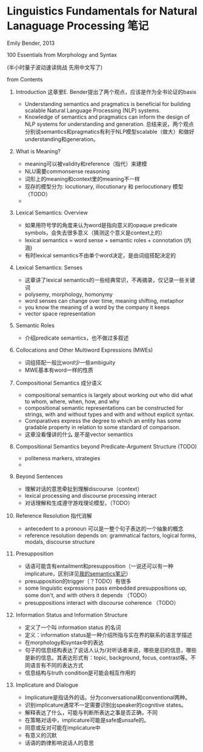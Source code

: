 # Linguistics Fundamentals for Natural Lanaguage Processing 笔记

Emily Bender, 2013

100 Essentials from Morphology and Syntax

(半小时量子波动速读挑战 先用中文写了)

from Contents

1. Introduction
	这章里E. Bender提出了两个观点，应该是作为全书论证的basis
	- Understanding semantics and pragmatics is beneficial for building scalable Natural Language Processing (NLP) systems.
	- Knowledge of semantics and pragmatics can inform the design of NLP systems for understanding and generation.
	总结来说，两个观点分别说semantics和pragmatics有利于NLP模型scalable（做大）和做好understanding和generation。	
2. What is Meaning?
	 - meaning可以被validity和reference（指代）来建模
	 - NLU需要commonsense reasoning
	 - 词形上的meaning和context里的meaning不一样
	 - 现存的模型分为: locutionary, illocutionary 和 perlocutionary 模型（TODO）
	 - 
3. Lexical Semantics: Overview
	- 如果用符号学的角度来认为word是指向意义的opaque predicate symbols，会失去很多意义（猜测这个意义是context上的）
	- lexical semantics = word sense + semantic roles + connotation (内涵)
	- 有时lexical semantics不由单个word决定，是由词组搭配决定的
4. Lexical Semantics: Senses
	- 这章讲了lexical semantics的一些经典常识，不再摘录，仅记录一些关键词
	- polysemy, morphology, homonymy
	- word senses can change over time, meaning shifting, metaphor
	- you know the meaning of a word by the company it keeps
	- vector space representation
	
5. Semantic Roles
	- 介绍predicate semantics，也不做过多叙述

6. Collocations and Other Multiword Expressions (MWEs)
	- 词组搭配一般比word少一些ambiguity
	- MWE基本有word一样的性质

7. Compositional Semantics 成分语义
	- compositional semantics is largely about working out who did what to whom, where, when, how, and why
	- compositional semantic representations can be constructed for strings, with and without types and with and without explicit syntax.
	- Comparatives express the degree to which an entity has some gradable property in relation to some standard of comparison.
	- 这章没看懂讲的什么 是不是vector semantics

8. Compositional Semantics beyond Predicate-Argument Structure (TODO)
	- politeness markers, strategies
	- 

9. Beyond Sentences
	- 理解对话的意思牵扯到理解discourse（context）
	- lexical processing and discourse processing interact
	- 对话理解和生成遵守游戏理论模型，（TODO）

10. Reference Resolution 指代消解
	- antecedent to a pronoun 可以是一整个句子表达的一个抽象的概念
	- reference resolution depends on: grammatical factors, logical forms, modals, discourse structure

12. Presupposition
	- 话语可能含有entailment和presupposition（一说还可以有一种implicature，区别详见[我的semantics笔记](https://ruoxining.github.io/OBvault/Linguistics_Notes/Semantics/Definition%20Clearification/#implicature)）
	- presupposition的trigger（？TODO）有很多
	- some linguistic expressions pass embedded presuppositions up, some don't, and with others it depends （TODO）
	- presuppositions interact with discourse coherence （TODO）
	
12. Information Status and Information Structure 
	- 定义了一个叫 information status 的名词
	- 定义：information status是一种介绍所指与实在界的联系的语言学描述
	- 在morphology和syntax中的表达
	- 句子的信息结构表达了说话人认为/对听话者来说，哪些是旧的信息，哪些是新的信息。其表达形式有：topic, background, focus, contrast等。不同语言有不同的表达方式
	- 信息结构与truth condition是可能会相互作用的

13. Implicature and Dialogue
	- Implicature是指话外的话。分为conversational和conventional两种。
	- 识别implicature通常不一定需要识别出speaker的cognitive states。
	- 解释表达了什么，可能与判断所表达之事是否正确，不同
	- 在策略对话中，implicature可能是safe或unsafe的。
	- 同意或反对可能在implicature中
	- 有意义的沉默
	- 话语的韵律影响说话人的意思